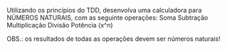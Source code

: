 Utilizando os princípios do TDD, desenvolva uma calculadora para NÚMEROS NATURAIS, com as seguinte operações:
Soma
Subtração
Multiplicação
Divisão
Potência (x^n)

OBS.: os resultados de todas as operações devem ser números naturais!
